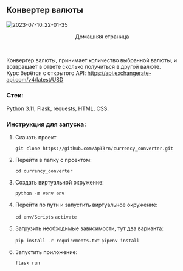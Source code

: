 ## Конвертер валюты

![2023-07-10_22-01-35](https://github.com/ApT3rn/currency_converter_flask/assets/96689510/20e0d502-63c1-4580-a898-14c6dc81a704)
<p align=center>Домашняя страница</p>
<br>

Конвертер валюты, принимает количество выбранной валюты, 
и возвращает в ответе сколько получиться в другой валюте.<br>
Курс берётся с открытого API: https://api.exchangerate-api.com/v4/latest/USD

### Стек:

Python 3.11, Flask, requests, HTML, CSS.

### Инструкция для запуска:

1. Скачать проект
   
   ``` git clone https://github.com/ApT3rn/currency_converter.git ```
   
2. Перейти в папку с проектом:
   
   ``` cd currency_converter ```
   
4. Создать виртуальной окружение:
   
   ``` python -m venv env ```
   
5. Перейти по пути и запустить виртуальное окружение:
   
   ``` cd env/Scripts ```
   ``` activate ```

6. Загрузить необходимые зависимости, тут два варианта:
    
   ``` pip install -r requirements.txt ```
   ``` pipenv install ```
   
7. Запустить приложение:
    
   ``` flask run ```
